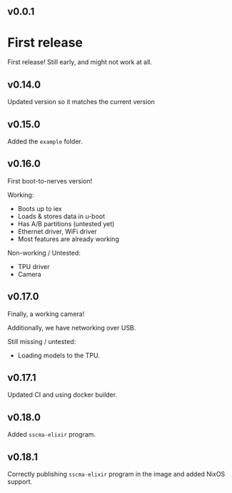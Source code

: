 ## v0.0.1

# First release

First release! Still early, and might not work at all.

## v0.14.0

Updated version so it matches the current version

## v0.15.0

Added the `example` folder.

## v0.16.0

First boot-to-nerves version!

Working:

* Boots up to iex
* Loads & stores data in u-boot
* Has A/B partitions (untested yet)
* Ethernet driver, WiFi driver
* Most features are already working

Non-working / Untested:

* TPU driver
* Camera

## v0.17.0

Finally, a working camera!

Additionally, we have networking over USB.

Still missing / untested:

* Loading models to the TPU.

## v0.17.1

Updated CI and using docker builder.

## v0.18.0

Added `sscma-elixir` program.

## v0.18.1

Correctly publishing `sscma-elixir` program in the image and added NixOS support.